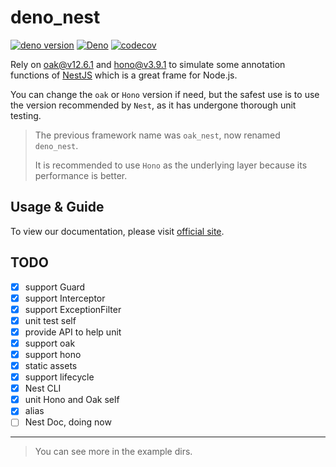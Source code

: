# deno_nest

[![deno version](https://img.shields.io/badge/deno-^1.37.0-blue?logo=deno)](https://github.com/denoland/deno)
[![Deno](https://github.com/jiawei397/deno-oak-nest/actions/workflows/deno.yml/badge.svg)](https://github.com/jiawei397/deno-oak-nest/actions/workflows/deno.yml)
[![codecov](https://codecov.io/gh/jiawei397/deno-oak-nest/branch/master/graph/badge.svg?token=NKP41TU4SL)](https://codecov.io/gh/jiawei397/deno-oak-nest)

Rely on [oak@v12.6.1](https://deno.land/x/oak@v12.6.1/mod.ts) and
[hono@v3.9.1](https://deno.land/x/hono@v3.9.1/mod.ts) to simulate some
annotation functions of [NestJS](https://docs.nestjs.com/) which is a great
frame for Node.js.

You can change the `oak` or `Hono` version if need, but the safest use is to use
the version recommended by `Nest`, as it has undergone thorough unit testing.

> The previous framework name was `oak_nest`, now renamed `deno_nest`.
>
> It is recommended to use `Hono` as the underlying layer because its
> performance is better.

## Usage & Guide

To view our documentation, please visit
[official site](https://nests.deno.dev/).

## TODO

- [x] support Guard
- [x] support Interceptor
- [x] support ExceptionFilter
- [x] unit test self
- [x] provide API to help unit
- [x] support oak
- [x] support hono
- [x] static assets
- [x] support lifecycle
- [x] Nest CLI
- [x] unit Hono and Oak self
- [x] alias
- [ ] Nest Doc, doing now

---

> You can see more in the example dirs.

